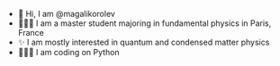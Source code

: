 - 👋 Hi, I am @magalikorolev
- 👩🏻‍🔬 I am a master student majoring in fundamental physics in Paris, France
- ✨ I am mostly interested in quantum and condensed matter physics
- 👩🏻‍💻 I am coding on Python

<!---
magalikorolev/magalikorolev is a ✨ special ✨ repository because its `README.md` (this file) appears on your GitHub profile.
You can click the Preview link to take a look at your changes.
--->
